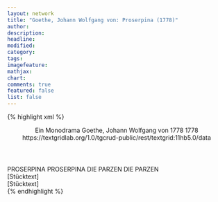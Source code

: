 ```yaml
---
layout: network
title: "Goethe, Johann Wolfgang von: Proserpina (1778)"
author:
description:
headline:
modified:
category:
tags:
imagefeature: 
mathjax: 
chart: 
comments: true
featured: false
list: false
---
```

{% highlight xml %}
<?xml-model href="https://raw.githubusercontent.com/DLiNa/project/master/rules/lina.rnc"?><?xml-model href="https://raw.githubusercontent.com/DLiNa/project/master/rules/lina.sch"?>
<play xmlns="http://lina.digital">
  <header>
    <title>Proserpina</title>
    <subtitle>Ein Monodrama</subtitle>
    <genretitle/>
    <author>Goethe, Johann Wolfgang von</author>
    <date type="print" when="1778">1778</date>
    <date type="premiere" when="1778">1778</date>
    <date type="written"/>
    <source>https://textgridlab.org/1.0/tgcrud-public/rest/textgrid:11hb5.0/data</source>
  </header>
  <personae>
    <character>
      <name>PROSERPINA</name>
      <alias xml:id="proserpina">
        <name>PROSERPINA</name>
      </alias>
    </character>
    <character>
      <name>DIE PARZEN</name>
      <alias xml:id="die_parzen">
        <name>DIE PARZEN</name>
      </alias>
    </character>
  </personae>
  <text>
    <div>
      <head>[Stücktext]</head>
      <div>
        <head>[Stücktext]</head>
        <sp who="#proserpina">
          <amount n="5" unit="speech_acts"/>
          <amount n="1243" unit="words"/>
          <amount n="7093" unit="chars"/>
        </sp>
        <sp who="#die_parzen">
          <amount n="4" unit="speech_acts"/>
          <amount n="55" unit="words"/>
          <amount n="3" unit="lines"/>
          <amount n="306" unit="chars"/>
        </sp>
      </div>
    </div>
  </text>
</play>
{% endhighlight %}